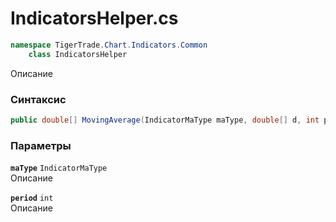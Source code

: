 
# IndicatorsHelper.cs
```csharp
namespace TigerTrade.Chart.Indicators.Common  
    class IndicatorsHelper
```

Описание

### Синтаксис
```csharp
public double[] MovingAverage(IndicatorMaType maType, double[] d, int period)
```

### Параметры
**`maType`** `IndicatorMaType`  
 Описание  
  
**`period`** `int`  
 Описание  
  

                    
                    